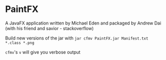 # PaintFX

A JavaFX application written by Michael Eden and packaged by Andrew Dai (with 
his friend and savior - stackoverflow)

Build new versions of the jar with `jar cfmv PaintFX.jar Manifest.txt *.class *.png`

`cfmv`'s `v` will give you verbose output
